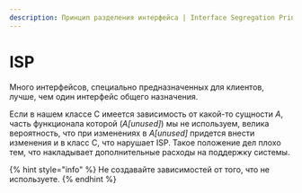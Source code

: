 ```yaml
---
description: Принцип разделения интерфейса | Interface Segregation Principle | ISP
---
```


# ISP

 Много интерфейсов, специально предназначенных для клиентов, лучше, чем один интерфейс общего назначения.

Если в нашем классе C имеется зависимость от какой-то сущности _A_, часть функционала которой \(_A\[unused\]_\) мы не используем, велика вероятность, что при изменениях в _A\[unused\]_  придется внести изменения и в класс C, что нарушает ISP. Такое положение дел плохо тем, что накладывает дополнительные расходы на поддержку системы.

{% hint style="info" %}
Не создавайте зависимостей от того, что не используете.
{% endhint %}

